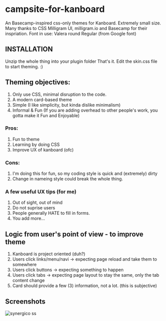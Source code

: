 # campsite-for-kanboard

An Basecamp-inspired css-only themes for Kanboard. Extremely small size.
Many thanks to CSS Milligram UI, milligram.io and Basecamp for their inspriation.
Font in use: Valera round Regular (from Google font)
## INSTALLATION
Unzip the whole thing into your plugin folder
That's it.
Edit the skin.css file to start theming. :)

## Theming objectives:

1. Only use CSS, minimal disruption to the code.
2. A modern card-based theme
3. Simple (I like simplicity, but kinda dislike minimalism)
4. Informal & Fun (If you are adding overhead to other people's work, you gotta make it Fun and Enjoyable)

### Pros:
1. Fun to theme
2. Learning by doing CSS
3. Improve UX of kanboard (ofc)

### Cons:
1. I'm doing this for fun, so my coding style is quick and (extremely) dirty
2. Change in nameing style could break the whole thing.

### A few useful UX tips (for me)
1. Out of sight, out of mind
2. Do not suprise users
3. People generally HATE to fill in forms.
4. You add more...

## Logic from user's point of view - to improve theme
1. Kanboard is project oriented (duh?)
2. Users click links/menu/navi -> expecting page reload and take them to somewhere
3. Users click buttons -> expecting something to happen
4. Users click tabs -> expecting page layout to stay the same, only the tab content change
5. Card should provide a few (3) information, not a lot. (this is subjective)

## Screenshots
![synergico ss](https://github.com/synergico/campsite-for-kanboard/blob/master/1.png)
